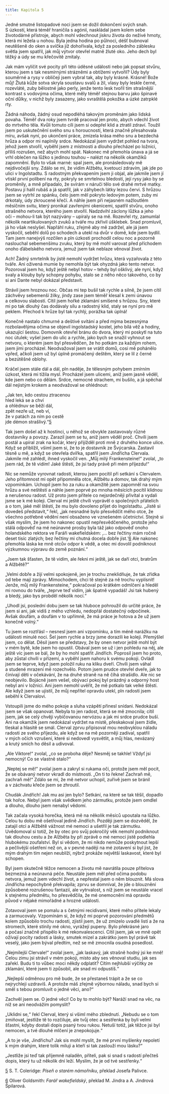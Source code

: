 ```yaml
---
title: Kapitola 5
---
```


Jedné smutné listopadové noci jsem se dožil dokončení svých snah. S úzkostí, která téměř hraničila s agónií, naskládal jsem kolem sebe životodárné přístroje, abych mohl vdechnout jiskru života do neživé hmoty, která mi ležela u nohou. Byla jedna hodina po půlnoci, déšť bubnoval neutěšeně do oken a svíčka již dohořívala, když za posledního záblesku světla jsem spatřil, jak můj výtvor otevřel matně žluté oko. Jeho dech byl těžký a údy se mu křečovitě zmítaly.

Jak mám vylíčit své pocity při této úděsné události nebo jak popsat stvůru, kterou jsem s tak nesmírnými strázněmi a obtížemi vytvořil? Údy byly souměrné a rysy v obličeji jsem vybral tak, aby byly krásné. Krásné! Bože můj! Žlutá kůže sotva skryla soustavu svalů a žil, vlasy byly leskle černé, rozevláté, zuby bělostné jako perly, jenže tento lesk tvořil tím strašnější kontrast s vodovýma očima, které měly téměř stejnou barvu jako špinavé oční důlky, v nichž byly zasazeny, jako svraštělá pokožka a úzké zatrpklé rty.

Žádná náhoda, žádný osud nepodléhá takovým proměnám jako lidská povaha. Téměř dva roky jsem tvrdě pracoval jen proto, abych vdechl život do mrtvého těla. Kvůli tomuto cíli jsem si odepřel klid a ztratil zdraví. Toužil jsem po uskutečnění svého snu s horoucností, která značně přesahovala míru, avšak nyní, po ukončení práce, zmizela krása mého snu a bezdechá hrůza a odpor mi naplnily srdce. Nedokázal jsem vydržet pohled na tvora, jehož jsem stvořil, vyběhl jsem z místnosti a dlouho přecházel po ložnici, příliš rozrušen, než abych mohl spát. Nakonec mě přemohla únava a já se vrhl oblečen na lůžko s jedinou touhou – nalézt na několik okamžiků zapomnění. Bylo to však marné: spal jsem, ale pronásledovaly mě nejdivočejší sny. Zdálo se mi, že vidím Alžbětu, kvetoucí zdravím, jak jde po ulici v Ingolstadtu. S radostným překvapením jsem ji objal, ale jakmile jsem jí vtiskl první políbení na rty, pokryly se smrtelnou bledostí, její rysy jako by se proměnily, a mně připadalo, že svírám v náruči tělo své drahé mrtvé matky. Postavu jí halil rubáš a já spatřil, jak v záhybech látky lezou červi. S hrůzou jsem se vytrhl ze spánku, čelo jsem měl pokryto ledovým potem, zuby mi drkotaly, údy zkroucené křečí. A náhle jsem při nejasném nažloutlém měsíčním svitu, který pronikal zavřenými okenicemi, spatřil stvůru, onoho strašného netvora, kterého jsem stvořil. Nadzdvihl záclony lůžka a jeho oči – mohou-li tak být nazývány – upíraly se na mě. Rozevřel rty, zamumlal několik neartikulovaných zvuků a tváře mu zkřivil úšklebek. Snad promluvil, já ho však neslyšel. Napřáhl ruku, zřejmě aby mě zadržel, ale já jsem vyskočil, seběhl dolů po schodech a utekl na dvůr v domě, kde jsem bydlil. Tam jsem nanejvýš rozčilen a pln úzkosti prochodil celou noc a pozorně naslouchal sebemenšímu zvuku, který by mě mohl varovat před příchodem onoho ďábelského netvora, jemuž jsem tak neblaze věnoval život.

Ach! Žádný smrtelník by jistě nemohl vydržet hrůzu, která vyzařovala z této tváře. Ani oživená mumie by nemohla být tak ohyzdná jako tento netvor. Pozoroval jsem ho, když ještě nebyl hotov – tehdy byl ošklivý, ale nyní, když svaly a klouby byly schopny pohybu, stalo se z něho něco takového, co by si ani Dante nebyl dokázal představit.

Strávil jsem hroznou noc. Občas mi tep bušil tak rychle a silně, že jsem cítil záchvěvy sebemenší žilky, jindy zase jsem téměř klesal k zemi únavou a celkovou slabostí. Cítil jsem hořké zklamání smíšené s hrůzou. Sny, které mi po tak dlouhý čas dodávaly sílu a radostný klid, staly se nyní pro mě peklem. Přechod k hrůze byl tak rychlý, porážka tak úplná!

Konečně nastalo chmurné a deštivé svítání a před mýma bezesnýma rozbolavělýma očima se objevil ingolstadský kostel, jeho bílá věž a hodiny, ukazující šestou. Domovník otevřel bránu do dvora, který mi poskytl na tuto noc útulek; vyšel jsem do ulic a rychle, jako bych se snažil vyhnout se netvoru, o kterém jsem byl přesvědčen, že ho potkám za každým rohem, jsem jimi procházel. Neodvažoval jsem se vrátit domů, cosi mě pohánělo vpřed, ačkoli jsem už byl úplně promáčený deštěm, který se lil z černé a bezútěšné oblohy.

Kráčel jsem stále dál a dál, pln naděje, že tělesným pohybem zmírním úzkost, která mi tížila mysl. Procházel jsem ulicemi, aniž jsem jasně věděl, kde jsem nebo co dělám. Srdce, nemocné strachem, mi bušilo, a já spěchal dál nejistým krokem a neodvažoval se ohlédnout:

  

„Jak ten, kdo cestou ztracenou  
hled leká se a chví  
a ohlédnuv se běží dál,  
zpět nezře už, neb ví,  
že v patách za ním po cestě  
jde démon strašlivý.“[5](#footnote-27518-5)

  

Tak jsem došel až k hostinci, u něhož se obvykle zastavovaly různé dostavníky a povozy. Zarazil jsem se tu, aniž jsem věděl proč. Chvíli jsem postál a upíral zrak na kočár, který přijížděl proti mně z druhého konce ulice. Když se přiblížil, všiml jsem si, že to je dostavník ze Švýcarska. Zastavil těsně u mě, a když se otevřela dvířka, spatřil jsem Jindřicha Clervala. Jakmile mě zahlédl, ihned vyskočil ven. „Můj milý Frankensteine!“ zvolal, „to jsem rád, že tě vidím! Jaké štěstí, že jsi tady právě při mém příjezdu!“

Nic se nemůže vyrovnat radosti, kterou jsem pocítil při setkání s Clervalem. Jeho přítomnost mi opět připomněla otce, Alžbětu a domov, tak drahý mým vzpomínkám. Uchopil jsem ho za ruku a okamžitě jsem zapomněl na svou hrůzu a své neštěstí a náhle jsem poprvé po mnoha měsících pocítil klidnou a nerušenou radost. Už proto jsem přítele co nejsrdečněji přivítal a vydali jsme se k mé koleji. Clerval mi ještě chvíli vyprávěl o společných přátelích a o tom, jaké měl štěstí, že mu bylo dovoleno přijet do Ingolstadtu. „Jistě si dovedeš představit,“ řekl, „jak nesnadné bylo přesvědčit mého otce, že všechno potřebné vědění není obsaženo ve vznešeném účetnictví. Stejně si však myslím, že jsem ho nakonec opustil nepřesvědčeného, protože jeho stálá odpověď na mé neúnavné prosby byla táž jako odpověď onoho holandského rektora ve Faráři wakefieldském: ‚… bez řečtiny mám ročně deset tisíc zlatých; bez řečtiny mi chutná docela dobře jíst.‘[6](#footnote-27518-6) Ale nakonec přemohla láska ke mně otcův odpor k vědě, a otec mi dovolil podniknout výzkumnou výpravu do země poznání.“

„Jsem tak šťasten, že tě vidím, ale řekni mi ještě, jak se daří otci, bratrům a Alžbětě?“

„Velmi dobře a žijí velmi spokojeně, jen je trochu zneklidňuje, že tak zřídka od tebe mají zprávy. Mimochodem, chci tě stejně za ně trochu vyplísnit! Jenže, můj milý Frankensteine,“ pokračoval po krátkém odmlčení a hleděl mi rovnou do tváře, „teprve teď vidím, jak špatně vypadáš! Jsi tak hubený a bledý, jako bys probděl několik nocí.“

„Uhodl jsi, poslední dobu jsem se tak hluboce pohroužil do určité práce, že jsem si ani, jak vidíš z mého vzhledu, nedopřál dostatečný odpočinek. Avšak doufám, a doufám v to upřímně, že má práce je hotova a že už jsem konečně volný.“

Tu jsem se roztřásl – nesnesl jsem ani vzpomínku, a tím méně narážku na události minulé noci. Šel jsem rychle a brzy jsme dorazili ke koleji. Přemýšlel jsem, co dělat. Děsil jsem se představy, že by onen netvor ještě mohl být v mém bytě, kde jsem ho opustil. Obával jsem se už i jen pohledu na něj, ale ještě víc jsem se bál, že by ho mohl spatřit Jindřich. Poprosil jsem ho proto, aby zůstal chvíli v přízemí, a vyběhl jsem nahoru k svému pokoji. Ovládl jsem se teprve, když jsem položil ruku na kliku dveří. Chvíli jsem váhal a studené mrazení mě rozechvělo. Potom jsem prudce otevřel dveře, jak to činívají děti v očekávání, že na druhé straně na ně číhá strašidlo. Ale nic se neobjevilo. Bojácně jsem vešel, obývací pokoj byl prázdný a odporný host nebyl ani v ložnici. Ani jsem nemohl uvěřit, že mě potkalo tak velké štěstí. Ale když jsem se ujistil, že můj nepřítel opravdu utekl, pln radosti jsem seběhl k Clervalovi.

Vstoupili jsme do mého pokoje a sluha vzápětí přinesl snídani. Nedokázal jsem se však opanovat. Nebyla to jen radost, která se mě zmocnila; cítil jsem, jak se celý chvěji vybičovanou nervózou a jak mi srdce prudce buší. Ani na okamžik jsem nedokázal vydržet na místě, přeskakoval jsem židle, tleskal a hlasitě se smál. Clerval zprvu připisoval mou neobvyklou náladu radosti ze svého příjezdu, ale když se na mě pozorněji zadíval, spatřil v mých očích vzrušení, které si nedovedl vysvětlit, a můj hlas, nevázaný a krutý smích ho děsil a udivoval.

„Ale Viktore!“ zvolal, „co se proboha děje? Nesměj se takhle! Vždyť jsi nemocný! Co se vlastně stalo?“

„Neptej se mě!“ zvolal jsem a zakryl si rukama oči, protože jsem měl pocit, že se obávaný netvor vkradl do místnosti. „On ti to řekne! Zachraň mě, zachraň mě!“ Zdálo se mi, že mě netvor uchopil, zuřivě jsem se bránil a v záchvatu křeče jsem se zhroutil.

Chudák Jindřich! Jak mu asi jen bylo? Setkání, na které se tak těšil, dopadlo tak hořce. Nebyl jsem však svědkem jeho zármutku, protože jsem omdlel a dlouho, dlouho jsem nenabyl vědomí.

Tak začala vysoká horečka, která mě na několik měsíců upoutala na lůžko. Celou tu dobu mě ošetřoval jedině Jindřich. Později jsem se dozvěděl, že zatajil otci a Alžbětě vážnost mé nemoci a ušetřil je tak zármutku. Uvědomoval si totiž, že by otec pro svůj pokročilý věk nemohl podniknout tak dlouhou cestu a že Alžběta by při zprávě o mé nemoci jistě podlehla hlubokému zoufalství. Byl si vědom, že mi nikdo nemůže poskytnout lepší a pečlivější ošetření než on, a v pevné naději na mé zotavení si byl jist, že mým drahým tím nejen neublíží, nýbrž prokáže největší laskavost, které byl schopen.

Byl jsem skutečně těžce nemocen a životu mě navrátila pouze přítelova bezmezná a neúnavná péče. Neustále jsem měl před očima podobu netvora, jemuž jsem vdechl život, a nepřestal jsem o něm blouznit. Má slova Jindřicha nepochybně překvapila; zprvu se domníval, že jde o blouznění způsobené rozrušenou fantazií, ale vytrvalost, s níž jsem se neustále vracel k stejnému předmětu, ho přesvědčila, že mé onemocnění má opravdu původ v nějaké mimořádné a hrozné události.

Zotavoval jsem se pomalu a s četnými recidivami, které mého přítele lekaly a zarmucovaly. Vzpomínám si, že když mi poprvé pozorování předmětů kolem způsobilo trochu radosti, zjistil jsem, že už zmizelo uvadlé listí a že na stromech, které stínily mé okno, vyrážejí pupeny. Bylo překrásné jaro a počasí značně přispělo k mé rekonvalescenci. Cítil jsem, jak ve mně opět ožívají pocity radosti a lásky, smutek mizel a zakrátko jsem byl právě tak veselý, jako jsem býval předtím, než se mě zmocnila osudná posedlost.

„Nejmilejší Clervale!“ zvolal jsem, „jak laskavý, jak strašně hodný jsi ke mně! Celou zimu jsi strávil v mém pokoji, místo aby ses věnoval studiu, jak ses zařekl. Budu ti to vůbec moci někdy odplatit? Cítím nejhlubší výčitky ze zklamání, které jsem ti způsobil, ale snad mi odpustíš.“

„Nejlepší odměnou pro mě bude, že se přestaneš trápit a že se co nejrychleji uzdravíš. A protože máš zřejmě výbornou náladu, snad bych si směl s tebou promluvit o jedné věci, ano?“

Zachvěl jsem se. O jedné věci! Co by to mohlo být? Naráží snad na věc, na niž se ani neodvážím pomyslit?

„Uklidni se,“ řekl Clerval, který si všiml mého zblednutí. „Nebudu se o tom zmiňovat, jestliže tě to rozčiluje, ale tvůj otec a sestřenka by byli velmi šťastni, kdyby dostali dopis psaný tvou rukou. Netuší totiž, jak těžce jsi byl nemocen, a tvé dlouhé mlčení je znepokojuje.“

„A to je vše, Jindřichu? Jak sis mohl myslit, že mé první myšlenky nepoletí k mým drahým, které tolik miluji a kteří si tak zaslouží mou lásku?“

„Jestliže jsi teď tak příjemně naladěn, příteli, pak si snad s radostí přečteš dopis, který tu už několik dní leží. Myslím, že je od tvé sestřenky.“

  

[5](#footnote-27518-5-backlink) S. T. Coleridge: _Píseň o starém námořníku_, překlad Josefa Palivce.

[6](#footnote-27518-6-backlink) Oliver Goldsmith: _Farář wakefieldský_, překlad M. Jindra a A. Jindrová Špilarová.

